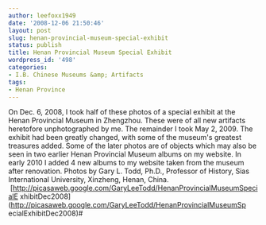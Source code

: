 ```yaml
---
author: leefoxx1949
date: '2008-12-06 21:50:46'
layout: post
slug: henan-provincial-museum-special-exhibit
status: publish
title: Henan Provincial Museum Special Exhibit
wordpress_id: '498'
categories:
- I.B. Chinese Museums &amp; Artifacts
tags:
- Henan Province
---
```


On Dec. 6, 2008, I took half of these photos of a special exhibit at the Henan
Provincial Museum in Zhengzhou. These were of all new artifacts heretofore
unphotographed by me. The remainder I took May 2, 2009. The exhibit had been
greatly changed, with some of the museum's greatest treasures added. Some of
the later photos are of objects which may also be seen in two earlier Henan
Provincial Museum albums on my website. In early 2010 I added 4 new albums to
my website taken from the museum after renovation. Photos by Gary L. Todd,
Ph.D., Professor of History, Sias International University, Xinzheng, Henan,
China.  [http://picasaweb.google.com/GaryLeeTodd/HenanProvincialMuseumSpecialE
xhibitDec2008](http://picasaweb.google.com/GaryLeeTodd/HenanProvincialMuseumSp
ecialExhibitDec2008)#

